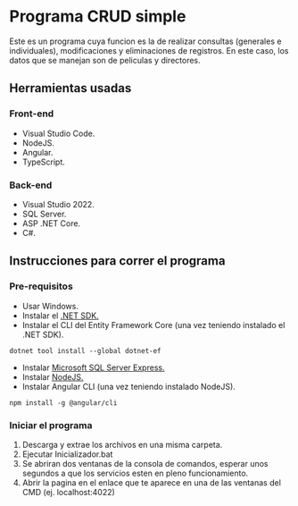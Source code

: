 # Programa CRUD simple

Este es un programa cuya funcion es la de realizar consultas (generales e individuales), modificaciones y eliminaciones de registros.
En este caso, los datos que se manejan son de peliculas y directores.

## Herramientas usadas

### Front-end
- Visual Studio Code.
- NodeJS.
- Angular.
- TypeScript.

### Back-end
- Visual Studio 2022.
- SQL Server.
- ASP .NET Core.
- C#.

## Instrucciones para correr el programa

### Pre-requisitos
- Usar Windows.
- Instalar el [.NET SDK.](https://dotnet.microsoft.com/es-es/download/visual-studio-sdks)
- Instalar el CLI del Entity Framework Core (una vez teniendo instalado el .NET SDK).
```
dotnet tool install --global dotnet-ef
```
- Instalar [Microsoft SQL Server Express.](https://www.microsoft.com/es-mx/sql-server/sql-server-downloads)
- Instalar [NodeJS.](https://nodejs.org/en)
- Instalar Angular CLI (una vez teniendo instalado NodeJS).
```
npm install -g @angular/cli
```

### Iniciar el programa
1. Descarga y extrae los archivos en una misma carpeta.
2. Ejecutar Inicializador.bat
3. Se abriran dos ventanas de la consola de comandos, esperar unos segundos a que los servicios esten en pleno funcionamiento.
4. Abrir la pagina en el enlace que te aparece en una de las ventanas del CMD (ej. localhost:4022)
